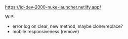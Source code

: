 https://id-dev-2000-nuke-launcher.netlify.app/

WIP:
- error log on clear, new method, maybe clone/replace?
- mobile responsiveness (remove)
